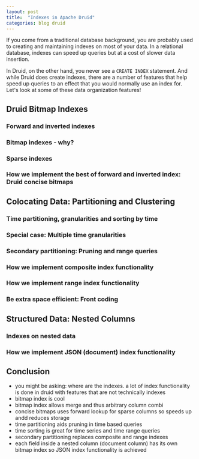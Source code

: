 ```yaml
---
layout: post
title:  "Indexes in Apache Druid"
categories: blog druid
---
```


If you come from a traditional database background, you are probably used to creating and maintaining indexes on most of your data. In a relational database, indexes can speed up queries but at a cost of slower data insertion.

In Druid, on the other hand, you never see a `CREATE INDEX` statement. And while Druid does create indexes, there are a number of features that help speed up queries to an effect that you would normally use an index for. Let's look at some of these data organization features!

## Druid Bitmap Indexes

### Forward and inverted indexes

### Bitmap indexes - why?

### Sparse indexes

### How we implement the best of forward and inverted index: Druid concise bitmaps


## Colocating Data: Partitioning and Clustering

### Time partitioning, granularities and sorting by time

### Special case: Multiple time granularities

### Secondary partitioning: Pruning and range queries

### How we implement composite index functionality

### How we implement range index functionality

### Be extra space efficient: Front coding


## Structured Data: Nested Columns

### Indexes on nested data

### How we implement JSON (document) index functionality


## Conclusion

- you might be asking: where are the indexes. a lot of index functionality is done in druid with features that are not technically indexes
- bitmap index is cool
- bitmap index allows merge and thus arbitrary column combi
- concise bitmaps uses forward lookup for sparse columns so speeds up andd reduces storage
- time partitioning aids pruning in time based queries
- time sorting is great for time series and time range queries
- secondary partitioning replaces composite and range indexes
- each field inside a nested column (document column) has its own bitmap index so JSON index functionality is achieved
